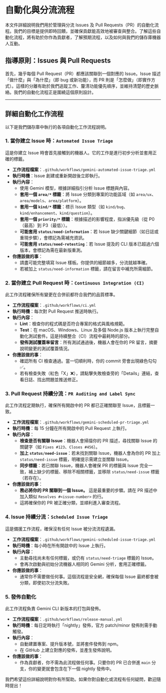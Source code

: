# 自動化與分流流程

本文件詳細說明我們用於管理與分流 Issues 及 Pull Requests（PR）的自動化流程。我們的目標是提供即時回饋，並確保貢獻能高效地被審查與整合。了解這些自動化流程，將有助於你作為貢獻者，了解預期流程，以及如何與我們的儲存庫機器人互動。

## 指導原則：Issues 與 Pull Requests

首先，幾乎每個 Pull Request（PR）都應該關聯到一個對應的 Issue。Issue 描述「做什麼」與「為什麼」（即 bug 或新功能），而 PR 則是「怎麼做」（即實作方式）。這樣的分離有助於我們追蹤工作、釐清功能優先順序，並維持清楚的歷史脈絡。我們的自動化流程正是圍繞這個原則設計。

---

## 詳細自動化工作流程

以下是我們儲存庫中執行的各項自動化工作流程說明。

### 1. 當你建立 Issue 時：`Automated Issue Triage`

這是你建立 Issue 時會首先接觸到的機器人。它的工作是進行初步分析並套用正確的標籤。

- **工作流程檔案**：`.github/workflows/gemini-automated-issue-triage.yml`
- **執行時機**：Issue 創建或重新開啟後立即執行。
- **執行內容**：
  - 使用 Gemini 模型，根據詳細指引分析 Issue 標題與內容。
  - **套用一個 `area/*` 標籤**：將 Issue 分類到專案的功能區域（如 `area/ux`、`area/models`、`area/platform`）。
  - **套用一個 `kind/*` 標籤**：標示 Issue 類型（如 `kind/bug`、`kind/enhancement`、`kind/question`）。
  - **套用一個 `priority/*` 標籤**：根據描述的影響程度，指派優先級（從 P0（最高）到 P3（最低））。
  - **可能套用 `status/need-information`**：若 Issue 缺少關鍵細節（如日誌或重現步驟），會標記為需補充資訊。
  - **可能套用 `status/need-retesting`**：若 Issue 提及的 CLI 版本已超過六個版本，會標記為需在最新版重測。
- **你應該做的事**：
  - 請盡可能完整填寫 Issue 樣板。你提供的細節越多，分流就越準確。
  - 若被加上 `status/need-information` 標籤，請在留言中補充所需細節。

### 2. 當你建立 Pull Request 時：`Continuous Integration (CI)`

此工作流程確保所有變更在合併前都符合我們的品質標準。

- **工作流程檔案**：`.github/workflows/ci.yml`
- **執行時機**：每次對 Pull Request 推送時執行。
- **執行內容**：
  - **Lint**：檢查你的程式碼是否符合專案的格式與風格規範。
  - **Test**：在 macOS、Windows、Linux 及多個 Node.js 版本上執行完整自動化測試套件。這是持續整合（CI）流程中最耗時的部分。
  - **發佈測試覆蓋率留言**：所有測試通過後，機器人會在你的 PR 留言，摘要說明變更的測試覆蓋情況。
- **你應該做的事**：
  - 確認所有 CI 檢查通過。當一切順利時，你的 commit 旁會出現綠色勾勾 ✅。
  - 若有檢查失敗（紅色「X」❌），請點擊失敗檢查旁的「Details」連結，查看日誌、找出問題並推送修正。

### 3. Pull Request 持續分流：`PR Auditing and Label Sync`

此工作流程定期執行，確保所有開啟中的 PR 都已正確關聯至 Issue，且標籤一致。

- **工作流程檔案**：`.github/workflows/gemini-scheduled-pr-triage.yml`
- **執行時機**：每 15 分鐘在所有開啟中的 Pull Request 上執行。
- **執行內容**：
  - **檢查是否有關聯 Issue**：機器人會掃描你的 PR 描述，尋找關聯 Issue 的關鍵字（如 `Fixes #123`、`Closes #456`）。
  - **加上 `status/need-issue`**：若未找到關聯 Issue，機器人會為你的 PR 加上 `status/need-issue` 標籤，明確提示需建立並關聯 Issue。
  - **同步標籤**：若已關聯 Issue，機器人會確保 PR 的標籤與 Issue 完全一致，補上缺少的標籤、移除不相關標籤，並移除 `status/need-issue` 標籤（若存在）。
- **你應該做的事**：
  - **務必將你的 PR 關聯到一個 Issue。** 這是最重要的步驟。請在 PR 描述中加入類似 `Resolves #<issue-number>` 的行。
  - 這將確保你的 PR 被正確分類，並順利進入審查流程。

### 4. Issue 持續分流：`Scheduled Issue Triage`

這是備援工作流程，確保沒有任何 Issue 被分流流程遺漏。

- **工作流程檔案**：`.github/workflows/gemini-scheduled-issue-triage.yml`
- **執行時機**：每小時在所有開啟中的 Issue 上執行。
- **執行內容**：
  - 主動尋找尚未有任何標籤，或仍有 `status/need-triage` 標籤的 Issue。
  - 會再次啟動與初始分流機器人相同的 Gemini 分析，套用正確標籤。
- **你應該做的事**：
  - 通常你不需要做任何事。這個流程是安全網，確保每個 Issue 最終都會被分類，即使初次分流失敗。

### 5. 發佈自動化

此工作流程負責 Gemini CLI 新版本的打包與發佈。

- **工作流程檔案**：`.github/workflows/release-manual.yml`
- **執行時機**：每日定時執行「nightly」發佈，官方 patch/minor 發佈則需手動觸發。
- **執行內容**：
  - 自動建置專案、提升版本號，並將套件發佈到 npm。
  - 在 GitHub 上建立對應的發佈，並產生發佈說明。
- **你應該做的事**：
  - 作為貢獻者，你不需為此流程做任何事。只要你的 PR 已合併進 `main` 分支，你的變更就會包含在下一個 nightly 發佈中。

我們希望這份詳細說明對你有所幫助。如果你對自動化或流程有任何疑問，歡迎隨時提出！
